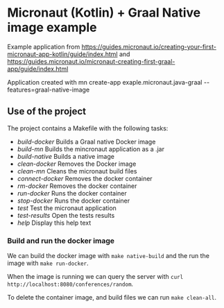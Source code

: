 # Micronaut (Kotlin) + Graal Native image example
Example application from https://guides.micronaut.io/creating-your-first-micronaut-app-kotlin/guide/index.html and https://guides.micronaut.io/micronaut-creating-first-graal-app/guide/index.html

Application created with
mn create-app exaple.micronaut.java-graal --features=graal-native-image

## Use of the project
The project contains a Makefile with the following tasks:
* *build-docker*                   Builds a Graal native Docker image
* *build-mn*                       Builds the mincronaut application as a .jar
* *build-native*                   Builds a native image
* *clean-docker*                   Removes the Docker image
* *clean-mn*                       Cleans the micronaut build files
* *connect-docker*                 Removes the docker container
* *rm-docker*                      Removes the docker container
* *run-docker*                     Runs the docker container
* *stop-docker*                    Runs the docker container
* *test*                           Test the micronaut application
* *test-results*                   Open the tests results
* *help*                           Display this help text

### Build and run the docker image
We can build the docker image with `make native-build` and the run the image with `make run-docker`.

When the image is running we can query the server with `curl http://localhost:8080/conferences/random`.

To delete the container image, and build files we can run `make clean-all`.
